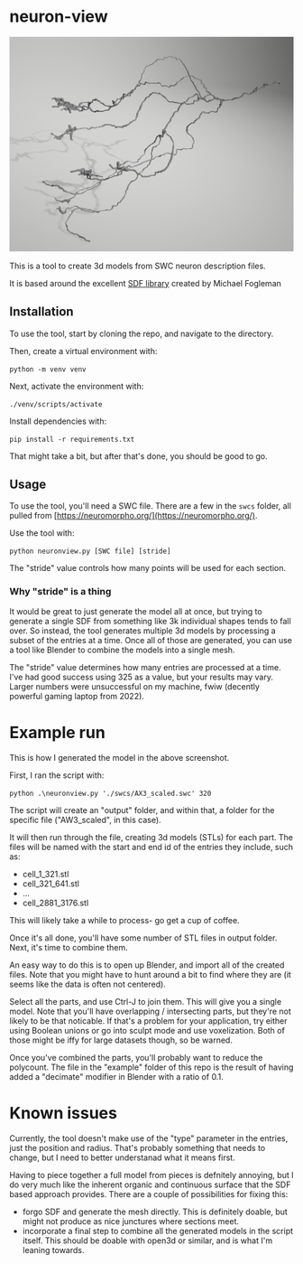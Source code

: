 # neuron-view

![example output](https://github.com/aherbez/neuron-view/blob/main/docs/neuron_view.png)

This is a tool to create 3d models from SWC neuron description files.

It is based around the excellent [SDF library](https://github.com/fogleman/sdf) created by Michael Fogleman

## Installation

To use the tool, start by cloning the repo, and navigate to the directory.

Then, create a virtual environment with:

`python -m venv venv`

Next, activate the environment with:

`./venv/scripts/activate`

Install dependencies with:

`pip install -r requirements.txt`

That might take a bit, but after that's done, you should be good to go.

## Usage 

To use the tool, you'll need a SWC file. There are a few in the `swcs` folder, all pulled from [https://neuromorpho.org/](https://neuromorpho.org/).

Use the tool with:

`python neuronview.py [SWC file] [stride]`

The "stride" value controls how many points will be used for each section. 

### Why "stride" is a thing

It would be great to just generate the model all at once, but trying to generate a single SDF from something like 3k individual shapes tends to fall over. So instead, the tool generates multiple 3d models by processing a subset of the entries at a time. Once all of those are generated, you can use a tool like Blender to combine the models into a single mesh.

The "stride" value determines how many entries are processed at a time. I've had good success using 325 as a value, but your results may vary. Larger numbers were unsuccessful on my machine, fwiw (decently powerful gaming laptop from 2022).

# Example run

This is how I generated the model in the above screenshot.

First, I ran the script with:

`python .\neuronview.py './swcs/AX3_scaled.swc' 320`

The script will create an "output" folder, and within that, a folder for the specific file ("AW3_scaled", in this case). 

It will then run through the file, creating 3d models (STLs) for each part. The files will be named with the start and end id of the entries they include, such as:

- cell_1_321.stl
- cell_321_641.stl
- ...
- cell_2881_3176.stl

This will likely take a while to process- go get a cup of coffee.

Once it's all done, you'll have some number of STL files in output folder. Next, it's time to combine them.

An easy way to do this is to open up Blender, and import all of the created files. Note that you might have to hunt around a bit to find where they are (it seems like the data is often not centered).

Select all the parts, and use Ctrl-J to join them. This will give you a single model. Note that you'll have overlapping / intersecting parts, but they're not likely to be that noticable. If that's a problem for your application, try either using Boolean unions or go into sculpt mode and use voxelization. Both of those might be iffy for large datasets though, so be warned.

Once you've combined the parts, you'll probably want to reduce the polycount. The file in the "example" folder of this repo is the result of having added a "decimate" modifier in Blender with a ratio of 0.1.

# Known issues

Currently, the tool doesn't make use of the "type" parameter in the entries, just the position and radius. That's probably something that needs to change, but I need to better understanad what it means first.

Having to piece together a full model from pieces is defnitely annoying, but I do very much like the inherent organic and continuous surface that the SDF based approach provides. There are a couple of possibilities for fixing this:

- forgo SDF and generate the mesh directly. This is definitely doable, but might not produce as nice junctures where sections meet.
- incorporate a final step to combine all the generated models in the script itself. This should be doable with open3d or similar, and is what I'm leaning towards.
